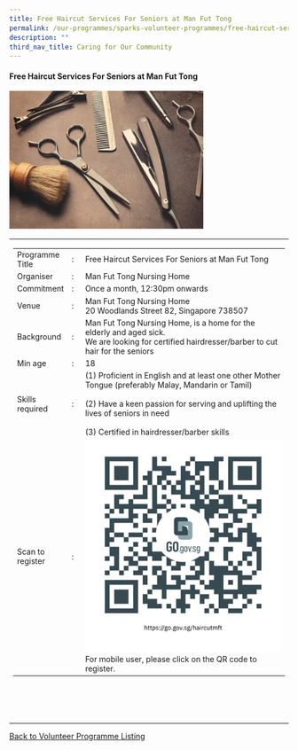 ```yaml
---
title: Free Haircut Services For Seniors at Man Fut Tong
permalink: /our-programmes/sparks-volunteer-programmes/free-haircut-services-for-seniors-at-man-fut-tong/
description: ""
third_nav_title: Caring for Our Community
---
```

#### Free Haircut Services For Seniors at Man Fut Tong

<img style="width:350px;height:250px;" src="/images/SPARKS@Bukit%20Canberra/free%20haircut%20services%20for%20seniors.png">
<table width="100%" border="0">
	<tbody><tr>
				<td width="60%">
			<table width="100%" border="0">
				<tbody><tr>
					<td width="20%">
						Programme Title
					</td>
					<td width="5%">
						:
					</td>
					<td>
						Free Haircut Services For Seniors at Man Fut Tong
					</td>
				</tr>
					<tr><td width="20%">
						Organiser
					</td>
					<td width="5%">
						:
					</td>
					<td>
						        Man Fut Tong Nursing Home
					</td>
				</tr>
				<tr>
					<td width="20%">
						Commitment
					</td>
					<td width="5%">
						:
					</td>
					<td width="75%">
					        Once a month, 12:30pm onwards
					</td>
				</tr>
				<tr>
					<td width="20%">
					 Venue
					</td>
					<td width="5%">
						:
					</td>
					<td width="75%">
					            Man Fut Tong Nursing Home <br>
20 Woodlands Street 82, Singapore 738507
					</td>
				</tr>
				<tr>
					<td width="20%">
						Background
					</td>
					<td width="5%">
						:
					</td>
					<td width="75%">
						      Man Fut Tong Nursing Home, is a home for the elderly and aged sick. <br>We are looking for certified hairdresser/barber to cut hair for the seniors<br>
						</td>
				</tr>
				<tr>
					<td width="20%">
						Min age
					</td>
					<td width="5%">
						:
					</td>
					<td width="75%">
						18
					</td>
				</tr>
		<tr>
					<td width="20%">
						Skills required
					</td>
					<td width="5%">
						:
					</td>
					<td>
						 (1) Proficient in English and at least one other Mother Tongue (preferably Malay, Mandarin or Tamil)<br><br>
						(2) Have a keen passion for serving and uplifting the lives of seniors in need<br><br>
						(3) Certified in hairdresser/barber skills <br>
						</td>
				</tr>
		<tr>
					<td width="20%">
						Scan to register
					</td>
					<td width="5%">
						:
					</td>
					<td><a href="https://form.gov.sg/6512a3568387e000121cdd8b">
						<img style="width=60px;height=60px;" src="/images/SPARKS@Bukit%20Canberra/free%20hair%20cut%20mft%20qr.png"></a><br>
					For mobile user, please click on the QR code to register.
			</td>
				</tr>
	</tbody></table>


<br>
			<br>
			<br>
			<br>
			
</td></tr></tbody></table>
<a href="/our-programmes/sparks-bukit-canberra/volunteering-opportunities/">
	Back to Volunteer Programme Listing</a>